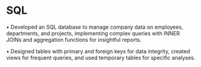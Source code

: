 # SQL
•	Developed an SQL database to manage company data on employees, departments, and projects, implementing complex queries with INNER JOINs and aggregation functions for insightful reports. 

•	Designed tables with primary and foreign keys for data integrity, created views for frequent queries, and used temporary tables for specific analyses.
